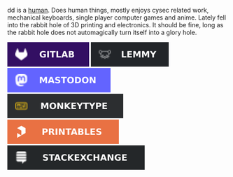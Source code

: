 dd is a [human](https://raw.githubusercontent.com/ddnomad/ddnomad/main/photos/human.jpg). Does human things, mostly enjoys cysec related work, mechanical keyboards, single player computer games and anime. Lately fell into the rabbit hole of 3D printing and electronics. It should be fine, long as the rabbit hole does not automagically turn itself into a glory hole.

[![dd's GitLab](./badges/gitlab.svg)](https://gitlab.com/ddnomad)
[![dd's Lemmy](./badges/lemmy.svg)](https://infosec.pub/u/ddnomad)
[![dd's Mastodon](./badges/mastodon.svg)](https://infosec.exchange/@ddnomad)
[![dd's Monkeytype](./badges/monkeytype.svg)](https://monkeytype.com/profile/ddnomad)
[![dd's Printables](./badges/printables.svg)](https://www.printables.com/social/553630-ddnomad/about)
[![dd's Stack Exchange](./badges/stack_exchange.svg)](https://stackexchange.com/users/3966927/ddnomad)
